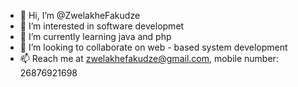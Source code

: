 - 👋 Hi, I’m @ZwelakheFakudze
- 👀 I’m interested in software developmet
- 🌱 I’m currently learning java and php
- 💞️ I’m looking to collaborate on web - based system development
- 📫 Reach me at zwelakhefakudze@gmail.com, mobile number: 26876921698

<!---
ZwelakheFakudze/ZwelakheFakudze is a ✨ special ✨ repository because its `README.md` (this file) appears on your GitHub profile.
You can click the Preview link to take a look at your changes.
--->
